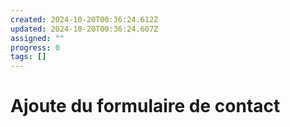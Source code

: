```yaml
---
created: 2024-10-20T00:36:24.612Z
updated: 2024-10-20T00:36:24.607Z
assigned: ""
progress: 0
tags: []
---
```


# Ajoute du formulaire de contact
